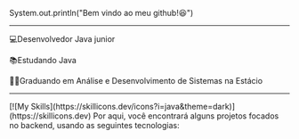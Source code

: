 System.out.println("Bem vindo ao meu github!😆")

<hr>
💻Desenvolvedor Java junior

📚Estudando Java

👨‍💻Graduando em Análise e Desenvolvimento de Sistemas na Estácio

<hr>
[![My Skills](https://skillicons.dev/icons?i=java&theme=dark)](https://skillicons.dev)
Por aqui, você encontrará alguns projetos focados no backend, usando as seguintes tecnologias:
